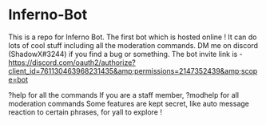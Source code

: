 # Inferno-Bot
This is a repo for Inferno Bot. The first bot which is hosted online ! It can do lots of cool stuff including all the moderation commands. DM me on discord (ShadowX#3244) if you find a bug or something. The bot invite link is - https://discord.com/oauth2/authorize?client_id=761130463968231435&amp;permissions=2147352439&amp;scope=bot


?help for all the commands 
If you are a staff member, ?modhelp for all moderation commands
Some features are kept secret, like auto message reaction to certain phrases, for yall to explore !
